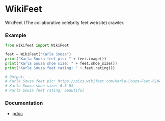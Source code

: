 # WikiFeet

WikiFeet (The collaborative celebrity feet website) crawler.

### Example

```py
from wikifeet import WikiFeet

feet = WikiFeet("Karla Souza")
print("Karla Souza feet pic: " + feet.image())
print("Karla Souza shoe size: " + feet.shoe_size())
print("Karla Souza feet rating: " + feet.rating())

# Output:
# Karla Souza feet pic: https://pics.wikifeet.com/Karla-Souza-Feet-6104875.jpg
# Karla Souza shoe size: 6.5 US
# Karla Souza feet rating: beautiful
```

### Documentation

* [pdoc](https://sloppydaddy.github.io/wikifeet-py)